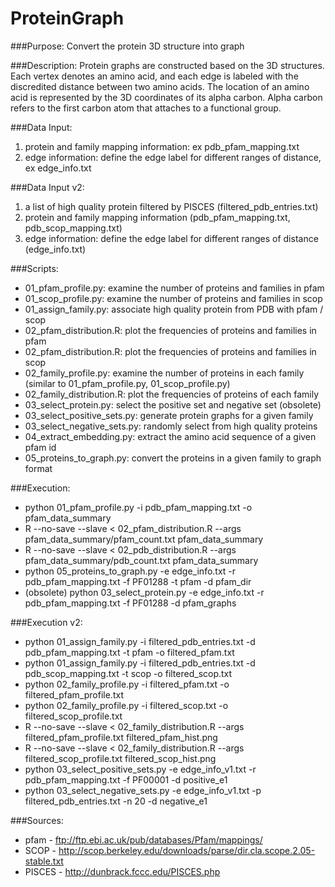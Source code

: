 # ProteinGraph

###Purpose:
Convert the protein 3D structure into graph
  
###Description:
Protein graphs are constructed based on the 3D structures. Each vertex denotes an amino acid, and each edge is labeled with the discredited distance between two amino acids. The location of an amino acid is represented by the 3D coordinates of its alpha carbon. Alpha carbon refers to the first carbon atom that attaches to a functional group.

###Data Input:
1. protein and family mapping information: ex pdb_pfam_mapping.txt
2. edge information: define the edge label for different ranges of distance, ex edge_info.txt

###Data Input v2:
1. a list of high quality protein filtered by PISCES (filtered_pdb_entries.txt)
2. protein and family mapping information (pdb_pfam_mapping.txt, pdb_scop_mapping.txt)
3. edge information: define the edge label for different ranges of distance (edge_info.txt)

###Scripts:
* 01_pfam_profile.py: examine the number of proteins and families in pfam
* 01_scop_profile.py: examine the number of proteins and families in scop
* 01_assign_family.py: associate high quality protein from PDB with pfam / scop
* 02_pfam_distribution.R: plot the frequencies of proteins and families in pfam
* 02_pfam_distribution.R: plot the frequencies of proteins and families in scop
* 02_family_profile.py: examine the number of proteins in each family (similar to 01_pfam_profile.py, 01_scop_profile.py)
* 02_family_distribution.R: plot the frequencies of proteins of each family
* 03_select_protein.py: select the positive set and negative set (obsolete)
* 03_select_positive_sets.py: generate protein graphs for a given family
* 03_select_negative_sets.py: randomly select from high quality proteins
* 04_extract_embedding.py: extract the amino acid sequence of a given pfam id
* 05_proteins_to_graph.py: convert the proteins in a given family to graph format

###Execution:
* python 01_pfam_profile.py -i pdb_pfam_mapping.txt -o pfam_data_summary
* R --no-save --slave < 02_pfam_distribution.R --args pfam_data_summary/pfam_count.txt pfam_data_summary
* R --no-save --slave < 02_pdb_distribution.R --args pfam_data_summary/pdb_count.txt pfam_data_summary
* python 05_proteins_to_graph.py -e edge_info.txt -r pdb_pfam_mapping.txt -f PF01288 -t pfam -d pfam_dir  
* (obsolete) python 03_select_protein.py -e edge_info.txt -r pdb_pfam_mapping.txt -f PF01288 -d pfam_graphs

###Execution v2:
* python 01_assign_family.py -i filtered_pdb_entries.txt -d pdb_pfam_mapping.txt -t pfam -o filtered_pfam.txt
* python 01_assign_family.py -i filtered_pdb_entries.txt -d pdb_scop_mapping.txt -t scop -o filtered_scop.txt
* python 02_family_profile.py -i filtered_pfam.txt -o filtered_pfam_profile.txt
* python 02_family_profile.py -i filtered_scop.txt -o filtered_scop_profile.txt
* R --no-save --slave < 02_family_distribution.R --args filtered_pfam_profile.txt filtered_pfam_hist.png
* R --no-save --slave < 02_family_distribution.R --args filtered_scop_profile.txt filtered_scop_hist.png
* python 03_select_positive_sets.py -e edge_info_v1.txt -r pdb_pfam_mapping.txt -f PF00001 -d positive_e1
* python 03_select_negative_sets.py -e edge_info_v1.txt -p filtered_pdb_entries.txt -n 20 -d negative_e1

###Sources:
* pfam - ftp://ftp.ebi.ac.uk/pub/databases/Pfam/mappings/
* SCOP - http://scop.berkeley.edu/downloads/parse/dir.cla.scope.2.05-stable.txt
* PISCES - http://dunbrack.fccc.edu/PISCES.php

